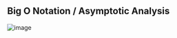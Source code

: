 ## Big O Notation / Asymptotic Analysis
![image](https://user-images.githubusercontent.com/77434770/185140968-a453e1a2-f764-47dc-b948-836efd0a0f54.png)
